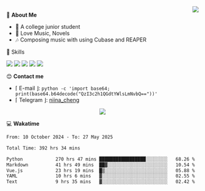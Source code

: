 <a href="#">
    <img align="right" src="https://github-readme-stats-tau-lilac-25.vercel.app/api?username=irorange27&count_private=true&show_icons=true&theme=transparent" />
</a>

💭 **About Me**

- 🏫 A college junior student
- 🍕 Love Music, Novels
- 🎶 Composing music with using Cubase and REAPER


🚀 Skills

![](https://img.shields.io/badge/-python-3e74a2?style=for-the-badge&logo=Python&logoColor=fff
)
![](https://img.shields.io/badge/-javascript-f0db4f?style=for-the-badge&logo=JavaScript&logoColor=fff
)
![](https://img.shields.io/badge/-vue3-41b883?style=for-the-badge&logo=Vue.js&logoColor=fff
)
![](https://img.shields.io/badge/-docker-2496ed?style=for-the-badge&logo=Docker&logoColor=fff
)
![](https://img.shields.io/badge/-linux-000000?style=for-the-badge&logo=Linux&logoColor=fff&color=000
)

😊 **Contact me**

- ⌈ E-mail ⌋: `python -c 'import base64; print(base64.b64decode("QzI3c2h1QGdtYWlsLmNvbQ=="))'`
- ⌈ Telegram ⌋: [niina_cheng](https://t.me/niina_cheng)

</p>
    <p align="center">
    <img src="https://profile-counter.glitch.me/{irorange27}/count.svg" />
</p>

💻 **Wakatime**

<!--START_SECTION:waka-->

```txt
From: 10 October 2024 - To: 27 May 2025

Total Time: 392 hrs 34 mins

Python            270 hrs 47 mins █████████████████░░░░░░░░   68.26 %
Markdown          41 hrs 49 mins  ██▓░░░░░░░░░░░░░░░░░░░░░░   10.54 %
Vue.js            23 hrs 19 mins  █▒░░░░░░░░░░░░░░░░░░░░░░░   05.88 %
YAML              10 hrs 6 mins   ▓░░░░░░░░░░░░░░░░░░░░░░░░   02.55 %
Text              9 hrs 35 mins   ▓░░░░░░░░░░░░░░░░░░░░░░░░   02.42 %
```

<!--END_SECTION:waka-->
